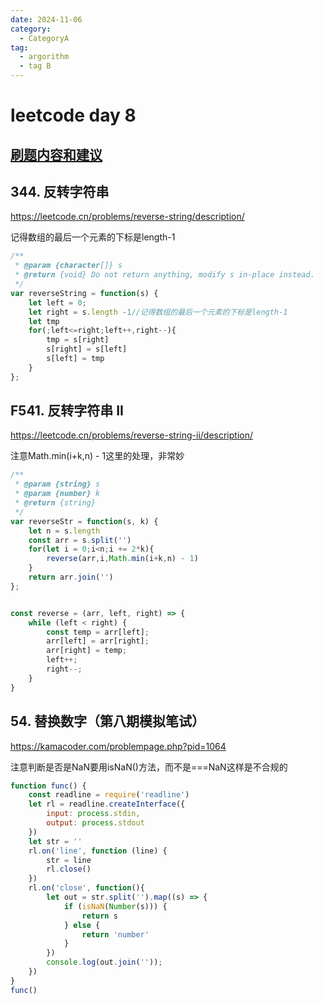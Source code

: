 ```yaml
---
date: 2024-11-06
category:
  - CategoryA
tag:
  - argorithm
  - tag B
---
```


# leetcode day 8
## [刷题内容和建议](https://docs.qq.com/doc/DUGdsY2JFaFhDRVZH)

## 344. 反转字符串
<https://leetcode.cn/problems/reverse-string/description/>

记得数组的最后一个元素的下标是length-1
```javascript
/**
 * @param {character[]} s
 * @return {void} Do not return anything, modify s in-place instead.
 */
var reverseString = function(s) {
    let left = 0;
    let right = s.length -1//记得数组的最后一个元素的下标是length-1
    let tmp
    for(;left<=right;left++,right--){
        tmp = s[right]
        s[right] = s[left]
        s[left] = tmp
    }
};
```

## F541. 反转字符串 II
<https://leetcode.cn/problems/reverse-string-ii/description/>

注意Math.min(i+k,n) - 1这里的处理，非常妙
```javascript
/**
 * @param {string} s
 * @param {number} k
 * @return {string}
 */
var reverseStr = function(s, k) {
    let n = s.length
    const arr = s.split('')
    for(let i = 0;i<n;i += 2*k){
        reverse(arr,i,Math.min(i+k,n) - 1)
    }
    return arr.join('')
};


const reverse = (arr, left, right) => {
    while (left < right) {
        const temp = arr[left];
        arr[left] = arr[right];
        arr[right] = temp;
        left++;
        right--;
    }
}
```

## 54. 替换数字（第八期模拟笔试）
<https://kamacoder.com/problempage.php?pid=1064>

注意判断是否是NaN要用isNaN()方法，而不是===NaN这样是不合规的
```javascript
function func() {
    const readline = require('readline')
    let rl = readline.createInterface({
        input: process.stdin,
        output: process.stdout
    })
    let str = ''
    rl.on('line', function (line) {
        str = line
        rl.close()
    })
    rl.on('close', function(){
        let out = str.split('').map((s) => {
            if (isNaN(Number(s))) {
                return s
            } else {
                return 'number'
            }
        })
        console.log(out.join(''));
    })
}
func()
```